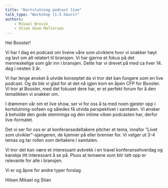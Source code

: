 ```yaml
---
title: "Kortslutning podcast live"
talk_type: "Workshop (1.5 hours)"
authors:
    - Mikael Brevik
    - Stian Veum Møllersen
---
```

Hei Booster!

Vi har I dag en podcast om livene våre som utviklere hvor vi snakker høyt og lavt om alt relatert til bransjen. Vi har gjerne et fokus på det menneskelige som går inn i bransjen. Dette har vi drevet på med ca hver 14. dag i nesten 3 år.

Vi har lenge ønsket å utvide konseptet da vi tror det kan fungere som en live podcast. Og da ble vi glad for at det nå igjen kom en åpen CFP for Booster. Vi tror at Booster, med det fokuset dere har, er et perfekt forum for å den tematikken vi snakker om. 

I drømmen vår om et live show, ser vi for oss å ta med noen gjester opp i kortslutning-sofaen og således få utvida perspektivet i samtalen. Vi ønsker å beholde den gode stemninga og den intime viben podcasten har, derfor live-formatet.

Det vi ser for oss er at konferansedeltakere pitcher et tema, innafor "Livet som utvikler"-sjangeren, de kjenner på eller brenner for. Vi velger ut 3-4 temas og tar rollen som deltakere i samtalen.

Vi tror det kan være et interessant avbrekk i en travel konferansehverdag og kanskje litt interessant å se på. Pluss at temaene som blir tatt opp er relevante for alle i bransjen.

Vi er og åpne for andre typer forslag.

Hilsen
Mikael og Stian
